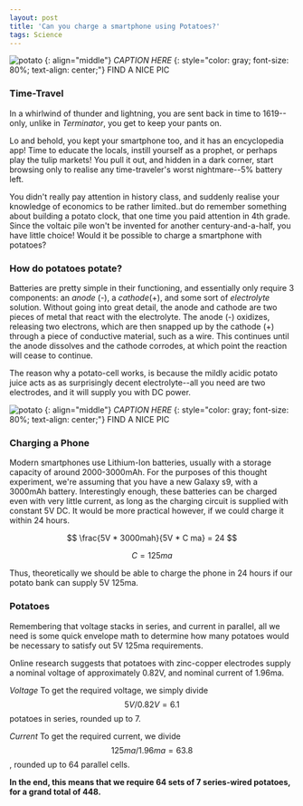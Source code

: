 ```yaml
---
layout: post
title: 'Can you charge a smartphone using Potatoes?'
tags: Science
---
```


![potato]()
{: align="middle"}
*CAPTION HERE*
{: style="color: gray; font-size: 80%; text-align: center;"}
FIND A NICE PIC


### Time-Travel
In a whirlwind of thunder and lightning, you are sent back in time to 1619--only, unlike in *Terminator*, you get to keep your pants on.

Lo and behold, you kept your smartphone too, and it has an encyclopedia app! Time to educate the locals, instill yourself as a prophet, or perhaps play the tulip markets! You pull it out, and hidden in a dark corner, start browsing only to realise any time-traveler's worst nightmare--5% battery left.

You didn't really pay attention in history class, and suddenly realise your knowledge of economics to be rather limited..but do remember something about building a potato clock, that one time you paid attention in 4th grade. Since the voltaic pile won't be invented for another century-and-a-half, you have little choice! Would it be possible to charge a smartphone with potatoes?

### How do potatoes potate?

Batteries are pretty simple in their functioning, and essentially only require 3 components: an *anode* (-), a *cathode*(+), and some sort of *electrolyte* solution. Without going into great detail, the anode and cathode are two pieces of metal that react with the electrolyte. The anode (-) oxidizes, releasing two electrons, which are then snapped up by the cathode (+) through a piece of conductive material, such as a wire. This continues until the anode dissolves and the cathode corrodes, at which point the reaction will cease to continue.

The reason why a potato-cell works, is because the mildly acidic potato juice acts as as surprisingly decent electrolyte--all you need are two electrodes, and it will supply you with DC power.

![potato]()
{: align="middle"}
*CAPTION HERE*
{: style="color: gray; font-size: 80%; text-align: center;"}
FIND A NICE PIC


### Charging a Phone

Modern smartphones use Lithium-Ion batteries, usually with a storage capacity of around 2000-3000mAh. For the purposes of this thought experiment, we're assuming that you have a new Galaxy s9, with a 3000mAh battery. Interestingly enough, these batteries can be charged even with very little current, as long as the charging circuit is supplied with constant 5V DC. It would be more practical however, if we could charge it within 24 hours.

$$ \frac{5V * 3000mah}{5V * C ma} = 24 $$     

$$ C = 125ma $$

Thus, theoretically we should be able to charge the phone in 24 hours if our potato bank can supply 5V 125ma.


### Potatoes

Remembering that voltage stacks in series, and current in parallel, all we need is some quick envelope math to determine how many potatoes would be necessary to satisfy out 5V 125ma requirements.

Online research suggests that potatoes with zinc-copper electrodes supply a nominal voltage of approximately 0.82V, and nominal current of 1.96ma.

*Voltage*
To get the required voltage, we simply divide $$5V / 0.82V = 6.1$$ potatoes in series, rounded up to 7.

*Current*
To get the required current, we divide $$125ma / 1.96ma = 63.8$$, rounded up to 64 parallel cells.

**In the end, this means that we require 64 sets of 7 series-wired potatoes, for a grand total of 448.**  
